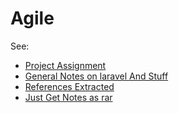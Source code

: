 # Agile

See:

* [Project Assignment](storage\files\I3302.pdf)
* [General Notes on laravel And Stuff](storage\files\zindex+%20General_notes.txt)
* [References Extracted](storage\files\misc\references_pages.html)
* [Just Get Notes as rar](storage\files\misc\Useful_Notes_AIO.rar)
